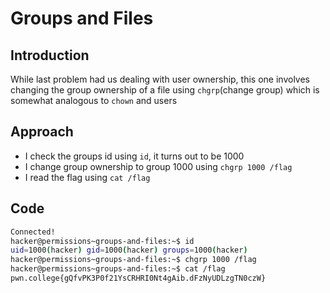 # Groups and Files
## Introduction
While last problem had us dealing with user ownership, this one involves changing the group ownership of a file using `chgrp`(change group) which is somewhat analogous to `chown` and users
## Approach
- I check the groups id using `id`, it turns out to be 1000
- I change group ownership to group 1000 using `chgrp 1000 /flag`
- I read the flag using `cat /flag`
## Code
```bash
Connected!
hacker@permissions~groups-and-files:~$ id
uid=1000(hacker) gid=1000(hacker) groups=1000(hacker)
hacker@permissions~groups-and-files:~$ chgrp 1000 /flag
hacker@permissions~groups-and-files:~$ cat /flag
pwn.college{gQfvPK3P0f21YsCRHRI0Nt4gAib.dFzNyUDLzgTN0czW}
```
